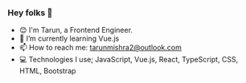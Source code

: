 ### Hey folks 👋
- :blush: I'm Tarun, a Frontend Engineer.
- 🌱 I’m currently learning Vue.js
- 📫 How to reach me: [tarunmishra2@outlook.com](mailto:tarunmishra2@outlook.com)
- :computer: Technologies I use; JavaScript, Vue.js, React, TypeScript, CSS, HTML, Bootstrap
